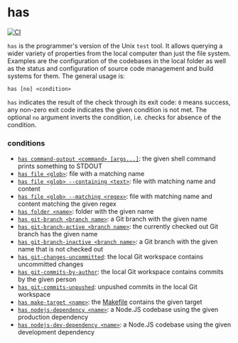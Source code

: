 # has

[![CI](https://github.com/kevgo/has/actions/workflows/ci.yml/badge.svg)](https://github.com/kevgo/has/actions/workflows/ci.yml)

`has` is the programmer's version of the Unix `test` tool. It allows querying a
wider variety of properties from the local computer than just the file system.
Examples are the configuration of the codebases in the local folder as well as
the status and configuration of source code management and build systems for
them. The general usage is:

```
has [no] <condition>
```

`has` indicates the result of the check through its exit code: `0` means
success, any non-zero exit code indicates the given condition is not met. The
optional `no` argument inverts the condition, i.e. checks for absence of the
condition.

### conditions

- [`has command-output <command> [args...]`](features/command-output.feature):
  the given shell command prints something to STDOUT
- [`has file <glob>`](features/file-name.feature): file with a matching name
- [`has file <glob> --containing <text>`](features/file-name-and-content.feature):
  file with matching name and content
- [`has file <glob> --matching <regex>`](features/file-name-and-content.feature):
  file with matching name and content matching the given regex
- [`has folder <name>`](features/folder.feature): folder with the given name
- [`has git-branch <branch name>`](features/git-branch.feature): a Git branch
  with the given name
- [`has git-branch-active <branch name>`](features/git-branch-active.feature):
  the currently checked out Git branch has the given name
- [`has git-branch-inactive <branch name>`](features/git-branch-inactive.feature):
  a Git branch with the given name that is not checked out
- [`has git-changes-uncommitted`](features/git-changes-uncommitted.feature): the
  local Git workspace contains uncommitted changes
- [`has git-commits-by-author`](features/git-commits-by-author.feature): the
  local Git workspace contains commits by the given person
- [`has git-commits-unpushed`](features/git-commits-unpushed.feature): unpushed
  commits in the local Git workspace
- [`has make-target <name>`](features/make-target.feature): the
  [Makefile](https://www.gnu.org/software/make) contains the given target
- [`has nodejs-dependency <name>`](features/node-dependency.feature): a Node.JS
  codebase using the given production dependency
- [`has nodejs-dev-dependency <name>`](features/node-dependency.feature): a
  Node.JS codebase using the given development dependency
